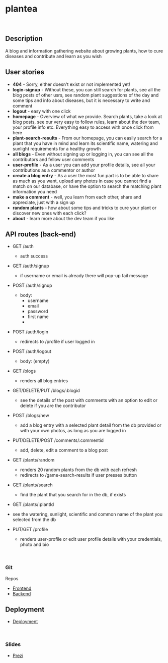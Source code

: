 # plantea
<br>

## Description
A blog and information gathering website about growing plants, how to cure diseases and contribute and learn as you wish
<br>

## User stories
- **404** - Sorry, either doesn't exist or not implemented yet!
- **login-signup** - Without these, you can still search for plants, see all the blog posts of other usrs, see random plant suggestions of the day and some tips and info about diseases, but it is necessary to write and comment
- **logout** - easy with one click
- **homepage** - Overview of what we provide. Search plants, take a look at blog posts, see our very easy to follow rules, learn about the dev team, your profile info etc. Everything easy to access with once click from here
- **plant-search-results** - From our homepage, you can easily search for a plant that you have in mind and learn its scientific name, watering and sunlight requirements for a healthy growth
- **all blogs** - Even without signing up or logging in, you can see all the contributors and fellow user comments 
- **user-profile** - As a user you can add your profile details, see all your contributions as a commentor or author
- **create a blog entry** - As a user the most fun part is to be able to share as much as you want, upload any photos in case you cannot find a match on our database, or have the option to search the matching plant information you need
- **make a comment** - well, you learn from each other, share and appreciate, just with a sign up
- **random plants** - how about some tips and tricks to cure your plant or discover new ones with each click?
- **about** - learn more about the dev team if you like

## API routes (back-end)
- GET /auth
  - auth success 

- GET /auth/signup
  - if username or email is already there will pop-up fail message
- POST /auth/signup
  - body:
    - username
    - email
    - password
    - first name
    - 
- POST /auth/login
  - redirects to /profile if user logged in

- POST /auth/logout
  - body: (empty)

- GET /blogs
  - renders all blog entries
- GET/DELETE/PUT /blogs/:blogid
  -  see the details of the post with comments with an option to edit or delete if you are the contributor
- POST /blogs/new
  - add a blog entry with a selected plant detail from the db provided or with your own photos, as long as you are logged in
- PUT/DELETE/POST /comments/:commentid
  - add, delete, edit a comment to a blog post
- GET /plants/random
  - renders 20 random plants from the db with each refresh
  - redirects to /game-search-results if user presses button
- GET /plants/search
  - find the plant that you search for in the db, if exists
- GET /plants/:plantId
 - see the watering, sunlight, scientific and common name of the plant you selected from the db
  
- PUT/GET /profile
  - renders user-profile or edit user profile details with your credentials, photo and bio
<br>

### Git
Repos
- [Frontend](https://github.com/MariiaTararaeva/plantea-frontend)
- [Backend](https://github.com/LenaH92/plantea-backend)

## Deployment
- [Deployment](https://plantea.netlify.app/)

<br>

### Slides
- [Prezi](https://prezi.com/view/zsIWZbeqtELWzqhrytd8/)
